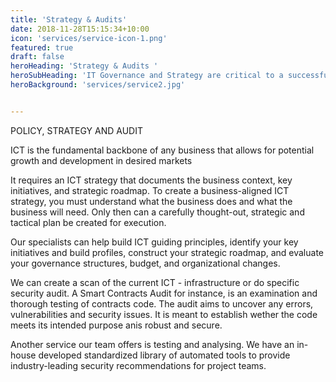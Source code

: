 ```yaml
---
title: 'Strategy & Audits'
date: 2018-11-28T15:15:34+10:00
icon: 'services/service-icon-1.png'
featured: true
draft: false
heroHeading: 'Strategy & Audits '
heroSubHeading: 'IT Governance and Strategy are critical to a successful enterprise'
heroBackground: 'services/service2.jpg'


---
```



POLICY, STRATEGY AND AUDIT

ICT is the fundamental backbone of any business that allows for potential growth and development in desired markets

It requires an ICT strategy that documents the business context, key initiatives, and strategic roadmap. To create a business-aligned ICT strategy, you must understand what the business does and what the business will need. Only then can a carefully thought-out, strategic and tactical plan be created for execution. 

Our specialists can help build ICT guiding principles, identify your key initiatives and build  profiles, construct your strategic roadmap, and evaluate your governance structures, budget, and organizational changes.

We can create a scan of the current ICT - infrastructure or do specific security audit. A Smart Contracts Audit for instance, is an examination and thorough testing of contracts code. The audit aims to uncover any errors, vulnerabilities and security issues. It is meant to establish wether the code meets its intended purpose anis robust and secure.

Another service our team offers is testing and analysing. We have an in-house developed standardized library of automated tools to provide industry-leading security recommendations for project teams.